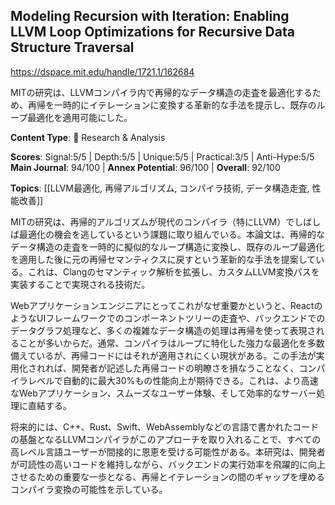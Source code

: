 ## Modeling Recursion with Iteration: Enabling LLVM Loop Optimizations for Recursive Data Structure Traversal

https://dspace.mit.edu/handle/1721.1/162684

MITの研究は、LLVMコンパイラ内で再帰的なデータ構造の走査を最適化するため、再帰を一時的にイテレーションに変換する革新的な手法を提示し、既存のループ最適化を適用可能にした。

**Content Type**: 🔬 Research & Analysis

**Scores**: Signal:5/5 | Depth:5/5 | Unique:5/5 | Practical:3/5 | Anti-Hype:5/5
**Main Journal**: 94/100 | **Annex Potential**: 96/100 | **Overall**: 92/100

**Topics**: [[LLVM最適化, 再帰アルゴリズム, コンパイラ技術, データ構造走査, 性能改善]]

MITの研究は、再帰的アルゴリズムが現代のコンパイラ（特にLLVM）でしばしば最適化の機会を逃しているという課題に取り組んでいる。本論文は、再帰的なデータ構造の走査を一時的に擬似的なループ構造に変換し、既存のループ最適化を適用した後に元の再帰セマンティクスに戻すという革新的な手法を提案している。これは、Clangのセマンティック解析を拡張し、カスタムLLVM変換パスを実装することで実現される技術だ。

Webアプリケーションエンジニアにとってこれがなぜ重要かというと、ReactのようなUIフレームワークでのコンポーネントツリーの走査や、バックエンドでのデータグラフ処理など、多くの複雑なデータ構造の処理は再帰を使って表現されることが多いからだ。通常、コンパイラはループに特化した強力な最適化を多数備えているが、再帰コードにはそれが適用されにくい現状がある。この手法が実用化されれば、開発者が記述した再帰コードの明瞭さを損なうことなく、コンパイラレベルで自動的に最大30%もの性能向上が期待できる。これは、より高速なWebアプリケーション、スムーズなユーザー体験、そして効率的なサーバー処理に直結する。

将来的には、C++、Rust、Swift、WebAssemblyなどの言語で書かれたコードの基盤となるLLVMコンパイラがこのアプローチを取り入れることで、すべての高レベル言語ユーザーが間接的に恩恵を受ける可能性がある。本研究は、開発者が可読性の高いコードを維持しながら、バックエンドの実行効率を飛躍的に向上させるための重要な一歩となる、再帰とイテレーションの間のギャップを埋めるコンパイラ変換の可能性を示している。